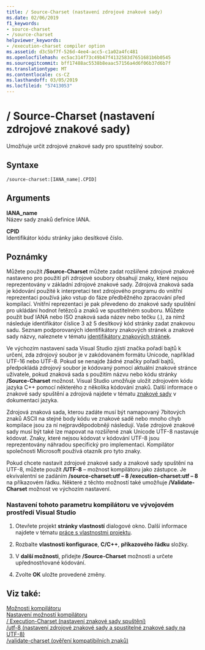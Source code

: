 ```yaml
---
title: / Source-Charset (nastavení zdrojové znakové sady)
ms.date: 02/06/2019
f1_keywords:
- source-charset
- /source-charset
helpviewer_keywords:
- /execution-charset compiler option
ms.assetid: d3c5bf7f-526d-4ee4-acc5-c1a02a4fc481
ms.openlocfilehash: ec5ac314f73c49b47f4132583d7651681b6b0545
ms.sourcegitcommit: bff17488ac5538b8eaac57156a4d6f06b37d6b7f
ms.translationtype: MT
ms.contentlocale: cs-CZ
ms.lasthandoff: 03/05/2019
ms.locfileid: "57413053"
---
```

# <a name="source-charset-set-source-character-set"></a>/ Source-Charset (nastavení zdrojové znakové sady)

Umožňuje určit zdrojové znakové sady pro spustitelný soubor.

## <a name="syntax"></a>Syntaxe

```
/source-charset:[IANA_name|.CPID]
```

## <a name="arguments"></a>Arguments

**IANA_name**<br/>
Název sady znaků definice IANA.

**CPID**<br/>
Identifikátor kódu stránky jako desítkové číslo.

## <a name="remarks"></a>Poznámky

Můžete použít **/Source-Charset** můžete zadat rozšířené zdrojové znakové nastaveno pro použití při zdrojové soubory obsahují znaky, které nejsou reprezentovány v základní zdrojové znakové sady. Zdrojová znaková sada je kódování použité k interpretaci text zdrojového programu do vnitřní reprezentaci používá jako vstup do fáze předběžného zpracování před kompilací. Vnitřní reprezentaci je pak převedeno do znakové sady spuštění pro ukládání hodnot řetězců a znaků ve spustitelném souboru. Můžete použít buď IANA nebo ISO znaková sada název nebo tečku (.), za nímž následuje identifikátor číslice 3 až 5 desítkový kód stránky zadat znakovou sadu. Seznam podporovaných identifikátory znakových stránek a znakové sady názvy, naleznete v tématu [identifikátory znakových stránek](/windows/desktop/Intl/code-page-identifiers).

Ve výchozím nastavení sada Visual Studio zjistí značka pořadí bajtů k určení, zda zdrojový soubor je v zakódovaném formátu Unicode, například UTF-16 nebo UTF-8. Pokud se nenajde žádné značky pořadí bajtů, předpokládá zdrojový soubor je kódovaný pomocí aktuální znakové stránce uživatele, pokud znaková sada s použitím názvu nebo kódu stránky **/Source-Charset** možnost. Visual Studio umožňuje uložit zdrojovém kódu jazyka C++ pomocí některého z několika kódování znaků. Další informace o znakové sady spuštění a zdrojová najdete v tématu [znakové sady](../../cpp/character-sets.md) v dokumentaci jazyka.

Zdrojová znaková sada, kterou zadáte musí být namapovaný 7bitových znaků ASCII na stejné body kódu ve znakové sadě nebo mnoho chyb kompilace jsou za ní nejpravděpodobněji následují. Vaše zdrojové znakové sady musí být také lze mapovat na rozšířené znak Unicode UTF-8 nastavuje kódovat. Znaky, které nejsou kódovat v kódování UTF-8 jsou reprezentovány náhradou specifický pro implementaci. Kompilátor společnosti Microsoft používá otazník pro tyto znaky.

Pokud chcete nastavit zdrojové znakové sady a znakové sady spuštění na UTF-8, můžete použít **/UTF-8** – možnost kompilátoru jako zástupce. Je ekvivalentní se zadáním **/source-charset:utf – 8 /execution-charset:utf – 8** na příkazovém řádku. Některé z těchto možností také umožňuje **/Validate-Charset** možnost ve výchozím nastavení.

### <a name="to-set-this-compiler-option-in-the-visual-studio-development-environment"></a>Nastavení tohoto parametru kompilátoru ve vývojovém prostředí Visual Studio

1. Otevřete projekt **stránky vlastností** dialogové okno. Další informace najdete v tématu [práce s vlastnostmi projektu](../../ide/working-with-project-properties.md).

1. Rozbalte **vlastnosti konfigurace**, **C/C++**, **příkazového řádku** složky.

1. V **další možnosti**, přidejte **/Source-Charset** možnosti a určete upřednostňované kódování.

1. Zvolte **OK** uložte provedené změny.

## <a name="see-also"></a>Viz také:

[Možnosti kompilátoru](../../build/reference/compiler-options.md)<br/>
[Nastavení možností kompilátoru](../../build/reference/setting-compiler-options.md)<br/>
[/ Execution-Charset (nastavení znakové sady spuštění)](../../build/reference/execution-charset-set-execution-character-set.md)<br/>
[/utf-8 (nastavení zdrojové znakové sady a spustitelné znakové sady na UTF-8)](../../build/reference/utf-8-set-source-and-executable-character-sets-to-utf-8.md)<br/>
[/validate-charset (ověření kompatibilních znaků)](../../build/reference/validate-charset-validate-for-compatible-characters.md)
